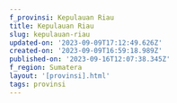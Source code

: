 ```yaml
---
f_provinsi: Kepulauan Riau
title: Kepulauan Riau
slug: kepulauan-riau
updated-on: '2023-09-09T17:12:49.626Z'
created-on: '2023-09-09T16:59:18.989Z'
published-on: '2023-09-16T12:07:38.345Z'
f_region: Sumatera
layout: '[provinsi].html'
tags: provinsi
---
```



